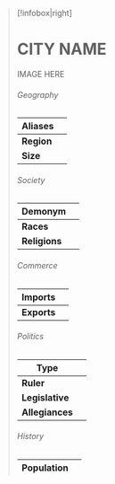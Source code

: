 > [!infobox|right]
> # CITY NAME
> IMAGE HERE
> ###### Geography
> | **Aliases** |  |
> | - | - |
> | **Region** |  |
> | **Size** |  |
> ###### Society
> | **Demonym** |  |
> | - | - |
> | **Races** |  |
> | **Religions** |  |
> ###### Commerce
> | **Imports** |  |
> | - | - |
> | **Exports** |  |
> ###### Politics
> | **Type** |  |
> | - | - |
> | **Ruler** |  |
> | **Legislative** |  |
> | **Allegiances** |  |
> ###### History
> | **Population** |  |
> | - | - |